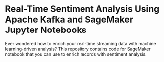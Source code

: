 # Real-Time Sentiment Analysis Using Apache Kafka and SageMaker Jupyter Notebooks

Ever wondered how to enrich your real-time streaming data with machine learning-driven analysis? This repository contains code for SageMaker notebook that you can use to enrich records with sentiment analysis.
